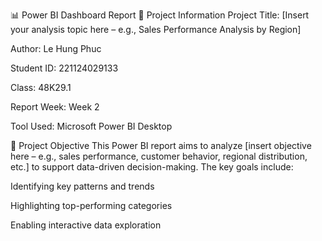 📊 Power BI Dashboard Report
🧾 Project Information
Project Title: [Insert your analysis topic here – e.g., Sales Performance Analysis by Region]

Author: Le Hung Phuc

Student ID: 221124029133

Class: 48K29.1

Report Week: Week 2

Tool Used: Microsoft Power BI Desktop

🎯 Project Objective
This Power BI report aims to analyze [insert objective here – e.g., sales performance, customer behavior, regional distribution, etc.] to support data-driven decision-making.
The key goals include:

Identifying key patterns and trends

Highlighting top-performing categories

Enabling interactive data exploration

